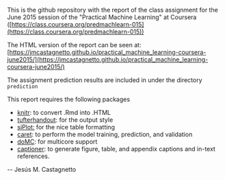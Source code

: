 This is the github repository with the report of the class assignment for the
June 2015 session of the "Practical Machine Learning" at Coursera
([https://class.coursera.org/predmachlearn-015](https://class.coursera.org/predmachlearn-015))

The HTML version of the report can be seen at:
[https://jmcastagnetto.github.io/practical_machine_learning-coursera-june2015/](https://jmcastagnetto.github.io/practical_machine_learning-coursera-june2015/)

The assignment prediction results are included in under the directory
`prediction`

This report requires the following packages

- [knitr](http://yihui.name/knitr/): to convert .Rmd into .HTML
- [tufterhandout](http://cran.r-project.org/web/packages/tufterhandout/index.html): for the output style
- [sjPlot:](https://strengejacke.wordpress.com/sjplot-r-package/) for the nice table formatting
- [caret](http://topepo.github.io/caret/index.html): to perform the model training, prediction, and validation
- [doMC](http://cran.r-project.org/web/packages/doMC/index.html): for multicore support
- [captioner](https://github.com/adletaw/captioner): to generate figure, table, and appendix captions and in-text references.

-- Jesús M. Castagnetto
